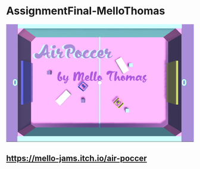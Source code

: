 # AssignmentFinal-MelloThomas

![AirPoccerI](https://github.com/Bloomfield-SP22-CAT327/AssignmentFinal-MelloThomas/blob/main/AirPoccerI.jpg)

## https://mello-jams.itch.io/air-poccer
